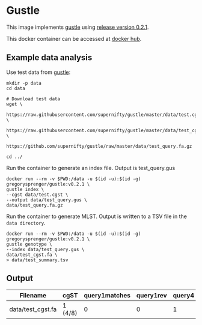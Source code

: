 # Gustle

This image implements [gustle](https://github.com/supernifty/gustle) using [release version 0.2.1](https://github.com/chrisgulvik/gustle).

This docker container can be accessed at [docker hub](https://hub.docker.com/u/gregorysprenger).

## Example data analysis 

Use test data from [gustle](https://github.com/supernifty/gustle/tree/master/data):

```
mkdir -p data
cd data

# Download test data
wget \
    https://raw.githubusercontent.com/supernifty/gustle/master/data/test.cgst \
    https://raw.githubusercontent.com/supernifty/gustle/master/data/test_cgst.fa \
    https://github.com/supernifty/gustle/raw/master/data/test_query.fa.gz
    
cd ../
```

Run the container to generate an index file. Output is test_query.gus

```
docker run --rm -v $PWD:/data -u $(id -u):$(id -g) gregorysprenger/gustle:v0.2.1 \
gustle index \
--cgst data/test.cgst \
--output data/test_query.gus \
data/test_query.fa.gz
```

Run the container to generate MLST. Output is written to a TSV file in the `data directory`.

```
docker run --rm -v $PWD:/data -u $(id -u):$(id -g) gregorysprenger/gustle:v0.2.1 \
gustle genotype \
--index data/test_query.gus \
data/test_cgst.fa \
> data/test_summary.tsv
```

## Output

| Filename | cgST | query1matches | query1rev | query4 | query6genome2match |
| --- | --- | --- | --- | --- | --- |
| data/test_cgst.fa | 1 (4/8) | 0 | 0 | 1 | 16 |
